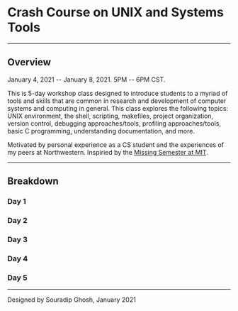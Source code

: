# Crash Course on UNIX and Systems Tools 

---

## Overview

January 4, 2021 -- January 8, 2021. 5PM -- 6PM CST.

This is 5-day workshop class designed to introduce students to a myriad of 
tools and skills that are common in research and development of computer 
systems and computing in general. This class explores the following topics:
UNIX environment, the shell, scripting, makefiles, project organization, 
version control, debugging approaches/tools, profiling approaches/tools, basic 
C programming, understanding documentation, and more.  

Motivated by personal experience as a CS student and the experiences of 
my peers at Northwestern. Inspiried by the [Missing Semester at MIT](https://missing.csail.mit.edu/).

---

## Breakdown

### Day 1

### Day 2

### Day 3

### Day 4

### Day 5

---

Designed by Souradip Ghosh, January 2021
